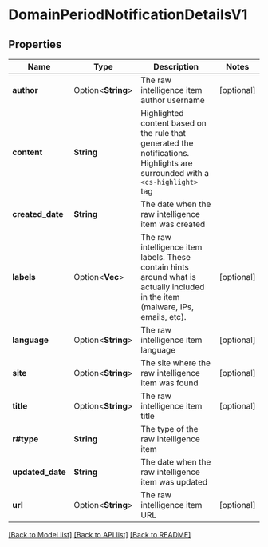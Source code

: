 # DomainPeriodNotificationDetailsV1

## Properties

Name | Type | Description | Notes
------------ | ------------- | ------------- | -------------
**author** | Option<**String**> | The raw intelligence item author username | [optional]
**content** | **String** | Highlighted content based on the rule that generated the notifications. Highlights are surrounded with a `<cs-highlight>` tag |
**created_date** | **String** | The date when the raw intelligence item was created |
**labels** | Option<**Vec<String>**> | The raw intelligence item labels. These contain hints around what is actually included in the item (malware, IPs, emails, etc). | [optional]
**language** | Option<**String**> | The raw intelligence item language | [optional]
**site** | Option<**String**> | The site where the raw intelligence item was found | [optional]
**title** | Option<**String**> | The raw intelligence item title | [optional]
**r#type** | **String** | The type of the raw intelligence item |
**updated_date** | **String** | The date when the raw intelligence item was updated |
**url** | Option<**String**> | The raw intelligence item URL | [optional]

[[Back to Model list]](../README.md#documentation-for-models) [[Back to API list]](../README.md#documentation-for-api-endpoints) [[Back to README]](../README.md)
